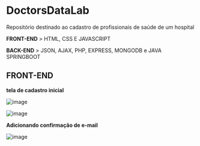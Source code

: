 # DoctorsDataLab
Repositório destinado ao cadastro de profissionais de saúde de um hospital

**FRONT-END** > HTML, CSS E JAVASCRIPT

**BACK-END** > JSON, AJAX, PHP, EXPRESS, MONGODB e JAVA SPRINGBOOT


<h2>FRONT-END</h2>

**tela de cadastro inicial**

![image](https://github.com/kauecodify/DoctorsDataLab/assets/143859403/f1e0449c-1157-47a9-a607-3d6fc36aca97)

![image](https://github.com/kauecodify/DoctorsDataLab/assets/143859403/7c8d6294-bd9c-489e-b635-729ed938a8dc)

**Adicionando confirmação de e-mail**

![image](https://github.com/kauecodify/DoctorsDataLab/assets/143859403/fc8202d5-dacc-4f2f-90d5-9e7b7336600f)


